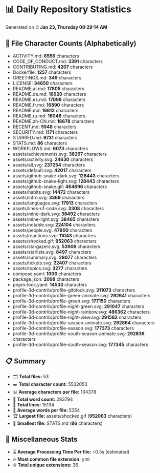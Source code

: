 # 📊 Daily Repository Statistics
Generated on ⏰ **Jan 23, Thursday 08:29:14 AM**

## 📂 File Character Counts (Alphabetically)
- ACTIVITY.md: **6556** characters
- CODE_OF_CONDUCT.md: **3391** characters
- CONTRIBUTING.md: **4207** characters
- Dockerfile: **1257** characters
- GREETINGS.md: **349** characters
- LICENSE: **34650** characters
- README.ar.md: **17805** characters
- README.de.md: **16920** characters
- README.es.md: **17098** characters
- README.fr.md: **16890** characters
- README.md: **16612** characters
- README.ru.md: **18048** characters
- README.zh-CN.md: **16678** characters
- RECENT.md: **5548** characters
- SECURITY.md: **1171** characters
- STARRED.md: **9731** characters
- STATS.md: **86** characters
- WORKFLOWS.md: **6073** characters
- assets/achievements.svg: **38297** characters
- assets/activity.svg: **24630** characters
- assets/all.svg: **237254** characters
- assets/default.svg: **42017** characters
- assets/github-snake-dark.svg: **128443** characters
- assets/github-snake-light.svg: **128443** characters
- assets/github-snake.gif: **464696** characters
- assets/habits.svg: **14472** characters
- assets/intro.svg: **3369** characters
- assets/languages.svg: **17913** characters
- assets/lines-of-code.svg: **3308** characters
- assets/mine-dark.svg: **38492** characters
- assets/mine-light.svg: **38465** characters
- assets/notable.svg: **224104** characters
- assets/people.svg: **47900** characters
- assets/reactions.svg: **11043** characters
- assets/shocked.gif: **952063** characters
- assets/stargazers.svg: **53906** characters
- assets/starlists.svg: **8497** characters
- assets/summary.svg: **28077** characters
- assets/tickets.svg: **22407** characters
- assets/topics.svg: **3277** characters
- compose.yaml: **1006** characters
- package.json: **2098** characters
- pnpm-lock.yaml: **14533** characters
- profile-3d-contrib/profile-gitblock.svg: **311073** characters
- profile-3d-contrib/profile-green-animate.svg: **292641** characters
- profile-3d-contrib/profile-green.svg: **177150** characters
- profile-3d-contrib/profile-night-green.svg: **291047** characters
- profile-3d-contrib/profile-night-rainbow.svg: **486362** characters
- profile-3d-contrib/profile-night-view.svg: **291582** characters
- profile-3d-contrib/profile-season-animate.svg: **292864** characters
- profile-3d-contrib/profile-season.svg: **177373** characters
- profile-3d-contrib/profile-south-season-animate.svg: **292836** characters
- profile-3d-contrib/profile-south-season.svg: **177345** characters

## 📋 Summary
- 🗂️ **Total files:** 53
- ✒️ **Total character count:** 5532053
- 📊 **Average characters per file:** 104378
- 📝 **Total word count:** 283794
- 🧾 **Total lines:** 15134
- 📐 **Average words per file:** 5354
- 🏆 **Largest file:** assets/shocked.gif (**952063** characters)
- 🥉 **Smallest file:** STATS.md (**86** characters)

## 🌟 Miscellaneous Stats
- ⌛ **Average Processing Time Per file:** ~0.5s (estimated)
- 🔥 **Most common file extension:** yml
- 🌐 **Total unique extensions:** 36
